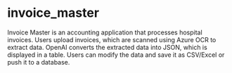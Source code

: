 # invoice_master
Invoice Master is an accounting application that processes hospital invoices. Users upload invoices, which are scanned using Azure OCR to extract data. OpenAI converts the extracted data into JSON, which is displayed in a table. Users can modify the data and save it as CSV/Excel or push it to a database.
